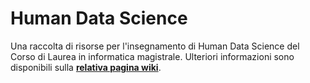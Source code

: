 # Human Data Science

Una raccolta di risorse per l'insegnamento di Human Data Science del Corso di
Laurea in informatica magistrale. Ulteriori informazioni sono disponibili sulla
[**relativa pagina
wiki**](https://csunibo.github.io/wiki/raccolte-di-risorse/index.html).
